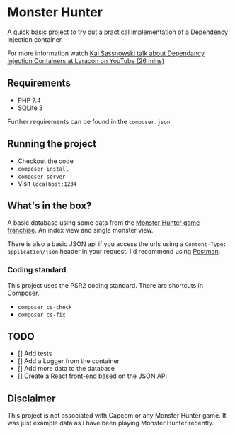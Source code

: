 # Monster Hunter

A quick basic project to try out a practical implementation of a Dependency Injection container.

For more information watch [Kai Sassnowski talk about Dependancy Injection Containers at Laracon on YouTube (26 mins)](https://www.youtube.com/watch?v=y7EbrV4ChJs&amp;ab_channel=LaraconEU)

## Requirements
* PHP 7.4
* SQLite 3

Further requirements can be found in the `composer.json`

## Running the project
* Checkout the code
* `composer install`
* `composer server`
* Visit `localhost:1234`

## What's in the box?
A basic database using some data from the [Monster Hunter game franchise](http://www.capcom-europe.com/). An index 
view and single monster view.

There is also a basic JSON api if you access the urls using a `Content-Type: application/json` header in your 
request. I'd recommend using [Postman](https://www.postman.com/downloads/).

### Coding standard
This project uses the PSR2 coding standard. There are shortcuts in Composer.

* `composer cs-check`
* `composer cs-fix`

## TODO
 - [] Add tests
 - [] Add a Logger from the container
 - [] Add more data to the database
 - [] Create a React front-end based on the JSON API

## Disclaimer
This project is not associated with Capcom or any Monster Hunter game. It was just example data as I have been 
playing Monster Hunter recently.
